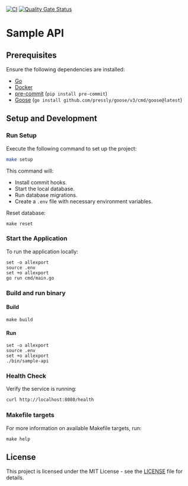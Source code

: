 [![CI](https://github.com/henok321/sample-api/actions/workflows/CI.yml/badge.svg)](https://github.com/henok321/sample-api/actions/workflows/CI.yml)
[![Quality Gate Status](https://sonarcloud.io/api/project_badges/measure?project=henok321_sample-api&metric=alert_status)](https://sonarcloud.io/summary/new_code?id=henok321_sample-api)

# Sample API

## Prerequisites

Ensure the following dependencies are installed:

- [Go](https://go.dev/doc/install)
- [Docker](https://docs.docker.com/get-docker/)
- [pre-commit](https://pre-commit.com/) (`pip install pre-commit`)
- [Goose](https://github.com/pressly/goose) (`go install github.com/pressly/goose/v3/cmd/goose@latest`)

## Setup and Development

### Run Setup

Execute the following command to set up the project:

```sh
make setup
```

This command will:

- Install commit hooks.
- Start the local database.
- Run database migrations.
- Create a `.env` file with necessary environment variables.

Reset database:

```shell
make reset
```

### Start the Application

To run the application locally:

```shell
set -o allexport
source .env
set +o allexport
go run cmd/main.go
```

### Build and run binary

#### Build

```shell
make build
```

#### Run

```shell
set -o allexport
source .env
set +o allexport
./bin/sample-api
```

### Health Check

Verify the service is running:

```sh
curl http://localhost:8080/health
```

### Makefile targets

For more information on available Makefile targets, run:

```shell
make help
```

## License

This project is licensed under the MIT License - see the [LICENSE](LICENSE) file for details.
